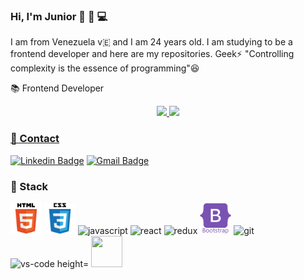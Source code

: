 ### Hi, I'm Junior 👋 🤟 💻

 I am from Venezuela v🇪 and I am 24 years old.
   I am studying to be a frontend developer and here are my repositories.
   Geek⚡ 
   "Controlling complexity is the essence of programming"😆
   
<!--    Contact : <a href="mailto:lopezjunior1996@gmail.com" target="_blank"> lopezjunior1996@gmail.com</a> ✉️ -->
   📚 Frontend Developer

<div align="center">
  <a href="https://github.com/juniorjesus">
  <img height="160em" src="https://github-readme-stats.vercel.app/api?username=juniorjesus&show_icons=true&theme=dracula&include_all_commits=true&count_private=true"/>
  <img height="160em" src="https://github-readme-stats.vercel.app/api/top-langs/?username=matheusmhq&layout=compact&langs_count=7&theme=dracula"/>
</div>

### 🚩 Contact

[![Linkedin Badge](https://img.shields.io/badge/-LinkedIn-blue?style=flat-square&logo=Linkedin&logoColor=white&link=https://www.linkedin.com/in/junior-jesus-lopez-gonzalez/)](https://www.linkedin.com/in/junior-jesus-lopez-gonzalez/)
[![Gmail Badge](https://img.shields.io/badge/-Gmail-D14836?&style=flat-square&logo=Gmail&logoColor=white&link=mailto:lopezjunior1996@gmail.com)](mailto:lopezjunior1996@gmail.com)

### 🚀 Stack

<div class="row">
  <img src="https://raw.githubusercontent.com/devicons/devicon/ac557d6ff33ff370a5db99f97aeab35ea5c67fbd/icons/html5/html5-original-wordmark.svg" alt="html5" width="50" height="50"/>
  <img src="https://raw.githubusercontent.com/devicons/devicon/ac557d6ff33ff370a5db99f97aeab35ea5c67fbd/icons/css3/css3-original-wordmark.svg" alt="css3" width="50" height="50"/>
  <img src="https://img.icons8.com/color/48/000000/javascript.png" alt="javascript" width="50" height="50"/> 
  <img src="https://cdn.auth0.com/blog/react-js/react.png" alt="react" width='50' height='50'/>
  <img src="https://d33wubrfki0l68.cloudfront.net/97f337956b87f4589dbf68591f22f5f3dacf2736/55f2a/img/redux_white.svg" alt="redux" width='50' height='50'/>
  <img src="https://raw.githubusercontent.com/devicons/devicon/ac557d6ff33ff370a5db99f97aeab35ea5c67fbd/icons/bootstrap/bootstrap-plain-wordmark.svg" alt="bootstrap" width="50" height="50"/>
  <img src="https://img.icons8.com/color/48/000000/git.png" alt="git" width="50" height="50"/>
  <img src="https://cdn.svgporn.com/logos/visual-studio-code.svg" alt="vs-code height="50" width='50'>
  <img src="https://cdn.icon-icons.com/icons2/2429/PNG/512/figma_logo_icon_147289.png" width='50' height='50'/>
</div>
   
   
   
<!--
**juniorjesus/juniorjesus** is a ✨ _special_ ✨ repository because its `README.md` (this file) appears on your GitHub profile.

Here are some ideas to get you started:

- 🔭 I’m currently working on ...
- 🌱 I’m currently learning ...
- 👯 I’m looking to collaborate on ...
- 🤔 I’m looking for help with ...
- 💬 Ask me about ...
- 📫 How to reach me: ...
- 😄 Pronouns: ...
- ⚡ Fun fact: ...
-->
